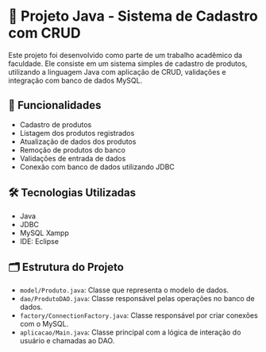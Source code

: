 # 📘 Projeto Java - Sistema de Cadastro com CRUD

Este projeto foi desenvolvido como parte de um trabalho acadêmico da faculdade. Ele consiste em um sistema simples de cadastro de produtos, utilizando a linguagem Java com aplicação de CRUD, validações e integração com banco de dados MySQL.

## 🎯 Funcionalidades

- Cadastro de produtos
- Listagem dos produtos registrados
- Atualização de dados dos produtos
- Remoção de produtos do banco
- Validações de entrada de dados
- Conexão com banco de dados utilizando JDBC

## 🛠️ Tecnologias Utilizadas

- Java  
- JDBC  
- MySQL Xampp
- IDE: Eclipse

## 🗂️ Estrutura do Projeto

- `model/Produto.java`: Classe que representa o modelo de dados.
- `dao/ProdutoDAO.java`: Classe responsável pelas operações no banco de dados.
- `factory/ConnectionFactory.java`: Classe responsável por criar conexões com o MySQL.
- `aplicacao/Main.java`: Classe principal com a lógica de interação do usuário e chamadas ao DAO.
